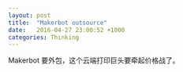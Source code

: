 ```yaml
---
layout: post
title:  "Makerbot outsource"
date:   2016-04-27 23:00:52 +1000
categories: Thinking
---
```


Makerbot 要外包，这个云端打印巨头要牵起价格战了。
